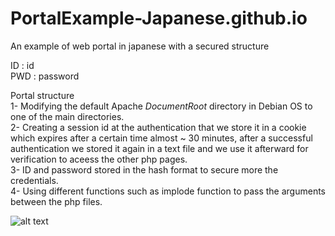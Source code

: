 # PortalExample-Japanese.github.io
An example of web portal in japanese with a secured structure <br />



ID : id <br />
PWD : password <br />


Portal structure <br />
1- Modifying the default Apache *DocumentRoot* directory in Debian OS to one of the main directories. <br />
2- Creating a session id at the authentication that we store it in a cookie which expires after a certain time almost ~ 30 minutes, after a successful authentication we stored it again in a text file and we use it afterward for verification to aceess the other php pages. <br />
3- ID and password stored in the hash format to secure more the credentials. <br />
4- Using different functions such as implode function to pass the arguments between the php files. <br />



![alt text](https://github.com/MoonJanah/PortalExample-Japanese.github.io/blob/main/WebPortal-Japanese-Example-1.png?raw=true)
